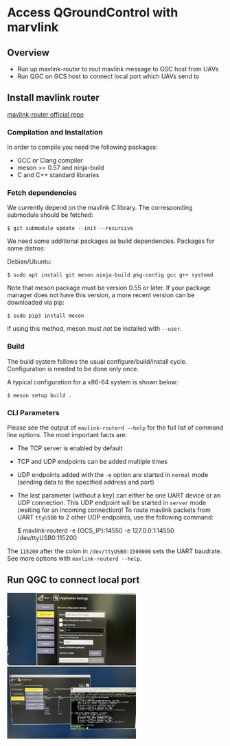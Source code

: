 # Access QGroundControl with marvlink

## Overview
* Run up mavlink-router to rout mavlink message to GSC host from UAVs
* Run QGC on GCS host to connect local port which UAVs send to

## Install mavlink router
[mavlink-router official repo](https://github.com/mavlink-router/mavlink-router#cli-parameters)

### Compilation and Installation

In order to compile you need the following packages:

- GCC or Clang compiler
- meson >= 0.57 and ninja-build
- C and C++ standard libraries

### Fetch dependencies

We currently depend on the mavlink C library. The corresponding submodule
should be fetched:

    $ git submodule update --init --recursive

We need some additional packages as build dependencies. Packages for some
distros:

Debian/Ubuntu:

    $ sudo apt install git meson ninja-build pkg-config gcc g++ systemd
Note that meson package must be version 0.55 or later. If your package manager
does not have this version, a more recent version can be downloaded via pip:

    $ sudo pip3 install meson

If using this method, meson must _not_ be installed with ``--user``.

### Build

The build system follows the usual configure/build/install cycle.
Configuration is needed to be done only once.

A typical configuration for a x86-64 system is shown below:

    $ meson setup build .

### CLI Parameters

Please see the output of `mavlink-routerd --help` for the full list of command
line options. The most important facts are:

- The TCP server is enabled by default
- TCP and UDP endpoints can be added multiple times
- UDP endpoints added with the `-e` option are started in `normal` mode
  (sending data to the specified address and port)
- The last parameter (without a key) can either be one UART device or an UDP
  connection. This UDP endpoint will be started in `server` mode (waiting for
  an incoming connection)!
To route mavlink packets from UART `ttyUSB0` to 2 other UDP endpoints, use the
following command:

    $ mavlink-routerd -e {GCS_IP}:14550 -e 127.0.0.1:14550 /dev/ttyUSB0:115200

The `115200` after the colon in `/dev/ttyUSB0:1500000` sets the UART baudrate.
See more options with `mavlink-routerd --help`.

## Run QGC to connect local port


<div>
    <img width="300" src="./assets/qgc_run.JPG">
    <img width="300" src="./assets/qgc_listen.JPG">
</div>





